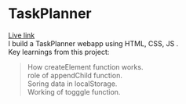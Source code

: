 # TaskPlanner<br>

[Live link](https://taskplannerbyprashant.netlify.app/ )<br>
I build a TaskPlanner webapp using HTML, CSS, JS .<br>
Key learnings from this project:<br>
> How createElement function works.<br>
> role of appendChild function.<br>
> Soring data in localStorage.<br>
> Working of togggle function.<br>
